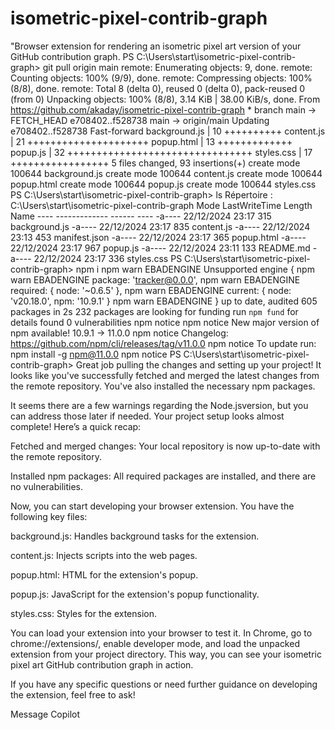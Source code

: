 # isometric-pixel-contrib-graph
"Browser extension for rendering an isometric pixel art version of your GitHub contribution graph.
PS C:\Users\start\isometric-pixel-contrib-graph> git pull origin main remote: Enumerating objects: 9, done. remote: Counting objects: 100% (9/9), done. remote: Compressing objects: 100% (8/8), done. remote: Total 8 (delta 0), reused 0 (delta 0), pack-reused 0 (from 0) Unpacking objects: 100% (8/8), 3.14 KiB | 38.00 KiB/s, done. From https://github.com/akaday/isometric-pixel-contrib-graph * branch main -> FETCH_HEAD e708402..f528738 main -> origin/main Updating e708402..f528738 Fast-forward background.js | 10 ++++++++++ content.js | 21 +++++++++++++++++++++ popup.html | 13 +++++++++++++ popup.js | 32 ++++++++++++++++++++++++++++++++ styles.css | 17 +++++++++++++++++ 5 files changed, 93 insertions(+) create mode 100644 background.js create mode 100644 content.js create mode 100644 popup.html create mode 100644 popup.js create mode 100644 styles.css PS C:\Users\start\isometric-pixel-contrib-graph> ls Répertoire : C:\Users\start\isometric-pixel-contrib-graph Mode LastWriteTime Length Name ---- ------------- ------ ---- -a---- 22/12/2024 23:17 315 background.js -a---- 22/12/2024 23:17 835 content.js -a---- 22/12/2024 23:13 453 manifest.json -a---- 22/12/2024 23:17 365 popup.html -a---- 22/12/2024 23:17 967 popup.js -a---- 22/12/2024 23:11 133 README.md -a---- 22/12/2024 23:17 336 styles.css PS C:\Users\start\isometric-pixel-contrib-graph> npm i npm warn EBADENGINE Unsupported engine { npm warn EBADENGINE package: 'tracker@0.0.0', npm warn EBADENGINE required: { node: '~0.6.5' }, npm warn EBADENGINE current: { node: 'v20.18.0', npm: '10.9.1' } npm warn EBADENGINE } up to date, audited 605 packages in 2s 232 packages are looking for funding run `npm fund` for details found 0 vulnerabilities npm notice npm notice New major version of npm available! 10.9.1 -> 11.0.0 npm notice Changelog: https://github.com/npm/cli/releases/tag/v11.0.0 npm notice To update run: npm install -g npm@11.0.0 npm notice PS C:\Users\start\isometric-pixel-contrib-graph>
Great job pulling the changes and setting up your project! It looks like you've successfully fetched and merged the latest changes from the remote repository. You've also installed the necessary npm packages.

It seems there are a few warnings regarding the Node.jsversion, but you can address those later if needed. Your project setup looks almost complete! Here’s a quick recap:

Fetched and merged changes: Your local repository is now up-to-date with the remote repository.

Installed npm packages: All required packages are installed, and there are no vulnerabilities.

Now, you can start developing your browser extension. You have the following key files:

background.js: Handles background tasks for the extension.

content.js: Injects scripts into the web pages.

popup.html: HTML for the extension's popup.

popup.js: JavaScript for the extension's popup functionality.

styles.css: Styles for the extension.

You can load your extension into your browser to test it. In Chrome, go to chrome://extensions/, enable developer mode, and load the unpacked extension from your project directory. This way, you can see your isometric pixel art GitHub contribution graph in action.

If you have any specific questions or need further guidance on developing the extension, feel free to ask!




Message Copilot
